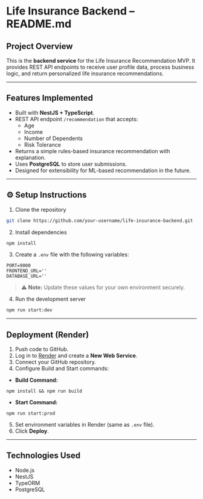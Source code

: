 # Life Insurance Backend – README.md

## Project Overview

This is the **backend service** for the Life Insurance Recommendation MVP. It provides REST API endpoints to receive user profile data, process business logic, and return personalized life insurance recommendations.

---

## Features Implemented

- Built with **NestJS + TypeScript**.
- REST API endpoint `/recommendation` that accepts:
  - Age
  - Income
  - Number of Dependents
  - Risk Tolerance
- Returns a simple rules-based insurance recommendation with explanation.
- Uses **PostgreSQL** to store user submissions.
- Designed for extensibility for ML-based recommendation in the future.

---

## ⚙️ Setup Instructions

1. Clone the repository

```bash
git clone https://github.com/your-username/life-insurance-backend.git
```

2. Install dependencies

```bash
npm install
```

3. Create a `.env` file with the following variables:

```
PORT=9000
FRONTEND_URL=''
DATABASE_URL=''
```

> ⚠️ **Note:** Update these values for your own environment securely.

4. Run the development server

```bash
npm run start:dev
```

---

## Deployment (Render)

1. Push code to GitHub.
2. Log in to [Render](https://render.com) and create a **New Web Service**.
3. Connect your GitHub repository.
4. Configure Build and Start commands:

- **Build Command:**

```
npm install && npm run build
```

- **Start Command:**

```
npm run start:prod
```

5. Set environment variables in Render (same as `.env` file).
6. Click **Deploy**.


---

## Technologies Used

- Node.js
- NestJS
- TypeORM
- PostgreSQL